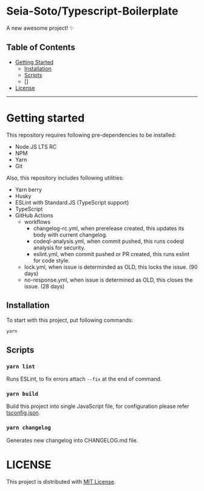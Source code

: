 # Seia-Soto/Typescript-Boilerplate

A new awesome project! ✨

## Table of Contents

- [Getting Started](#getting-started)
  - [Installation](#installation)
  - [Scripts](#scripts)
  - []
- [License](#license)

----

# Getting started

This repository requires following pre-dependencies to be installed:

- Node.JS LTS RC
- NPM
- Yarn
- Git

Also, this repository includes following utilities:

- Yarn berry
- Husky
- ESLint with Standard.JS (TypeScript support)
- TypeScript
- GitHub Actions
  - workflows
    - changelog-rc.yml, when prerelease created, this updates its body with current changelog.
    - codeql-analysis.yml, when commit pushed, this runs codeql analysis for security.
    - eslint.yml, when commit pushed or PR created, this runs eslint for code style.
  - lock.yml, when issue is determinded as OLD, this locks the issue. (90 days)
  - no-response.yml, when issue is determined as OLD, this closes the issue. (28 days)

## Installation

To start with this project, put following commands:

```sh
yarn
```

## Scripts

### `yarn lint`

Runs ESLint, to fix errors attach `--fix` at the end of command.

### `yarn build`

Build this project into single JavaScript file, for configuration please refer [tsconfig.json](/tsconfig.json).

### `yarn changelog`

Generates new changelog into CHANGELOG.md file.

# LICENSE

This project is distributed with [MIT License](./LICENSE).
